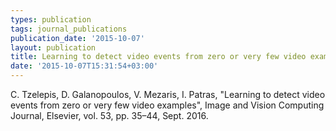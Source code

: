 ```yaml
---
types: publication
tags: journal_publications
publication_date: '2015-10-07'
layout: publication
title: Learning to detect video events from zero or very few video examples
date: '2015-10-07T15:31:54+03:00'
---
```

<p>C. Tzelepis, D. Galanopoulos, V. Mezaris, I. Patras, "Learning to detect video events from zero or very few video examples", Image and Vision Computing Journal, Elsevier, vol. 53, pp. 35–44, Sept. 2016.</p>
